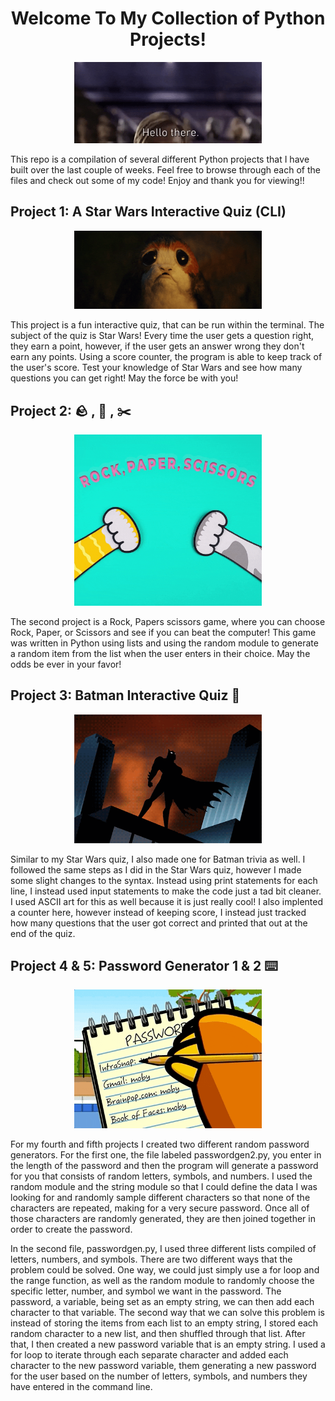 <h1 align="center"> <b>Welcome To My Collection of Python Projects! </h1></b>

<p align="center" >
<img  width=300 src="hellothere.gif" alt="animated"/>
</p>
 
This repo is a compilation of several different Python projects that I have built over the last couple of weeks. Feel free to browse through each of the files and check out some of my code! Enjoy and thank you for viewing!! 

 
## Project 1: A Star Wars Interactive Quiz (CLI)

<p align="center" >
<img  width=300 src="porg1.gif" alt="animated"/>
</p>

This project is a fun  interactive quiz, that can be run within the terminal. The subject of the quiz is Star Wars! Every time the user gets a question right, they earn a point, however, if the user gets an answer wrong they don't earn any points. Using a score counter, the program is able to keep track of the user's score. Test your knowledge of Star Wars and see how many questions you can get right! May the force be with you!

## Project 2: :rock: , :page_with_curl: , :scissors: 

<p align="center" >
<img  width=300 src="rps.gif" alt="animated"/>
</p>

The second project is a Rock, Papers scissors game, where you can choose Rock, Paper, or Scissors and see if you can beat the computer! This game was written in Python using lists and using the random module to generate a random item from the list when the user enters in their choice. May the odds be ever in your favor!


## Project 3: Batman Interactive Quiz :bat:

<p align="center" >
<img  width=300 src="batman.gif" alt="animated"/>
</p>

Similar to my Star Wars quiz, I also made one for Batman trivia as well. I followed the same steps as I did in the Star Wars quiz, however I made some slight changes to the syntax. Instead using print statements for each line, I instead used input statements to make the code just a tad bit cleaner. I used ASCII art for this as well because it is just really cool! I also implented a counter here, however instead of keeping score, I instead just tracked how many questions that the user got correct and printed that out at the end of the quiz. 



## Project 4 & 5: Password Generator 1 & 2 :keyboard:

<p align="center" >
<img  width=300 src="password.gif" alt="animated"/>
</p>

For my fourth and fifth projects I created two different random password generators. For the first one, the file labeled passwordgen2.py, you enter in the length of the password and then the program will generate a password for you that consists of random letters, symbols, and numbers. I used the random module and the string module so that I could define the data I was looking for and randomly sample different characters so that none of the characters are repeated, making for a very secure password. Once all of those characters are randomly generated, they are then joined together in order to create the password. 

In the second file, passwordgen.py, I used three different lists compiled of letters, numbers, and symbols. There are two different ways that the problem could be solved. One way, we could just simply use a for loop and the range function, as well as the random module to randomly choose the specific letter, number, and symbol we want in the password. The password, a variable, being set as an empty string, we can then add each character to that variable. The second way that we can solve this problem is instead of storing the items from each list to an empty string, I stored each random character to a new list, and then shuffled through that list. After that, I then created a new password variable that is an empty string. I used a for loop to iterate through each separate character and added each character to the new password variable, them generating a new password for the user based on the number of letters, symbols, and numbers they have entered in the command line. 

